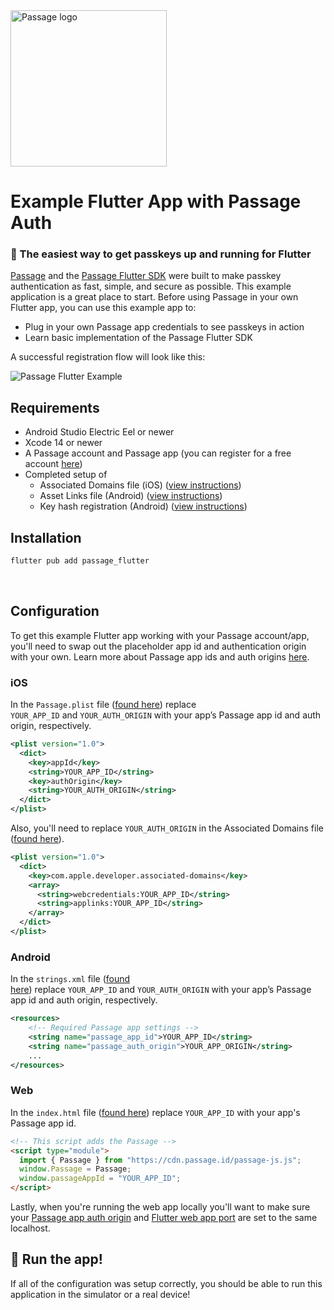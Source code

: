 <img src="https://storage.googleapis.com/passage-docs/passage-logo-gradient.svg" alt="Passage logo" style="width:250px;"/>

# Example Flutter App with Passage Auth

### 🔑 The easiest way to get passkeys up and running for Flutter

[Passage](https://passage.id/) and the [Passage Flutter SDK](https://github.com/passageidentity/passage-flutter) were built to make passkey authentication as fast, simple, and secure as possible. This example application is a great place to start. Before using Passage in your own Flutter app, you can use this example app to:

- Plug in your own Passage app credentials to see passkeys in action
- Learn basic implementation of the Passage Flutter SDK

A successful registration flow will look like this:

<img src="https://storage.googleapis.com/passage-docs/passage-flutter-example.png" alt="Passage Flutter Example" />


## Requirements

- Android Studio Electric Eel or newer
- Xcode 14 or newer
- A Passage account and Passage app (you can register for a free account [here](https://passage.id/))
- Completed setup of
  - Associated Domains file (iOS) ([view instructions](https://docs.passage.id/mobile/ios/add-passage#step-1-publish-associated-domains-file))
  - Asset Links file (Android) ([view instructions](https://docs.passage.id/mobile/android/add-passage#step-1-publish-digital-asset-links-file))
  - Key hash registration (Android) ([view instructions](https://docs.passage.id/mobile/android/add-passage#step-2-register-your-android-app-with-passage))

## Installation

```sh
flutter pub add passage_flutter
```
<br>

## Configuration
To get this example Flutter app working with your Passage account/app, you'll need to swap out the placeholder app id and authentication origin with your own. Learn more about Passage app ids and auth origins [here](https://docs.passage.id/console-administration/apps#app-core-settings).


### iOS
In the `Passage.plist` file ([found here](https://github.com/passageidentity/example-flutter/blob/main/ios/Runner/Passage.plist)) replace `YOUR_APP_ID` and `YOUR_AUTH_ORIGIN` with your app’s Passage app id and auth origin, respectively.

```xml
<plist version="1.0">
  <dict>
    <key>appId</key>
    <string>YOUR_APP_ID</string>
    <key>authOrigin</key>
    <string>YOUR_AUTH_ORIGIN</string>
  </dict>
</plist>
```

Also, you'll need to replace `YOUR_AUTH_ORIGIN` in the Associated Domains file ([found here](https://github.com/passageidentity/example-flutter/blob/main/ios/Runner/Runner.entitlements)).
```xml
<plist version="1.0">
  <dict>
    <key>com.apple.developer.associated-domains</key>
    <array>
      <string>webcredentials:YOUR_APP_ID</string>
      <string>applinks:YOUR_APP_ID</string>
    </array>
  </dict>
</plist>
```

### Android

In the `strings.xml` file ([found here](https://github.com/passageidentity/example-flutter/blob/main/android/app/src/main/res/values/strings.xml)) replace `YOUR_APP_ID` and `YOUR_AUTH_ORIGIN` with your app’s Passage app id and auth origin, respectively.

```xml
<resources>
    <!-- Required Passage app settings -->
    <string name="passage_app_id">YOUR_APP_ID</string> 
    <string name="passage_auth_origin">YOUR_APP_ORIGIN</string>
    ...
</resources>
```

### Web

In the `index.html` file ([found here](https://github.com/passageidentity/example-flutter/blob/main/web/index.html)) replace `YOUR_APP_ID` with your app's Passage app id.

```html
<!-- This script adds the Passage -->
<script type="module">
  import { Passage } from "https://cdn.passage.id/passage-js.js";
  window.Passage = Passage;
  window.passageAppId = "YOUR_APP_ID";
</script>
```

Lastly, when you're running the web app locally you'll want to make sure your [Passage app auth origin](https://docs.passage.id/console-administration/apps#app-core-settings) and [Flutter web app port](https://www.kindacode.com/snippet/how-to-run-flutter-web-with-a-custom-port/) are set to the same localhost.


## 🚀 Run the app!

If all of the configuration was setup correctly, you should be able to run this application in the simulator or a real device!
